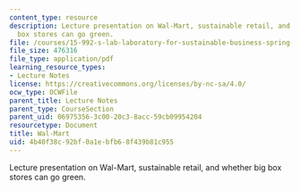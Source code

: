 ```yaml
---
content_type: resource
description: Lecture presentation on Wal-Mart, sustainable retail, and whether big
  box stores can go green.
file: /courses/15-992-s-lab-laboratory-for-sustainable-business-spring-2008/4b40f38c92bf0a1ebfb68f439b81c955_lec_06.pdf
file_size: 476316
file_type: application/pdf
learning_resource_types:
- Lecture Notes
license: https://creativecommons.org/licenses/by-nc-sa/4.0/
ocw_type: OCWFile
parent_title: Lecture Notes
parent_type: CourseSection
parent_uid: 06975356-3c00-20c3-8acc-59cb09954204
resourcetype: Document
title: Wal-Mart
uid: 4b40f38c-92bf-0a1e-bfb6-8f439b81c955
---
```

Lecture presentation on Wal-Mart, sustainable retail, and whether big box stores can go green.